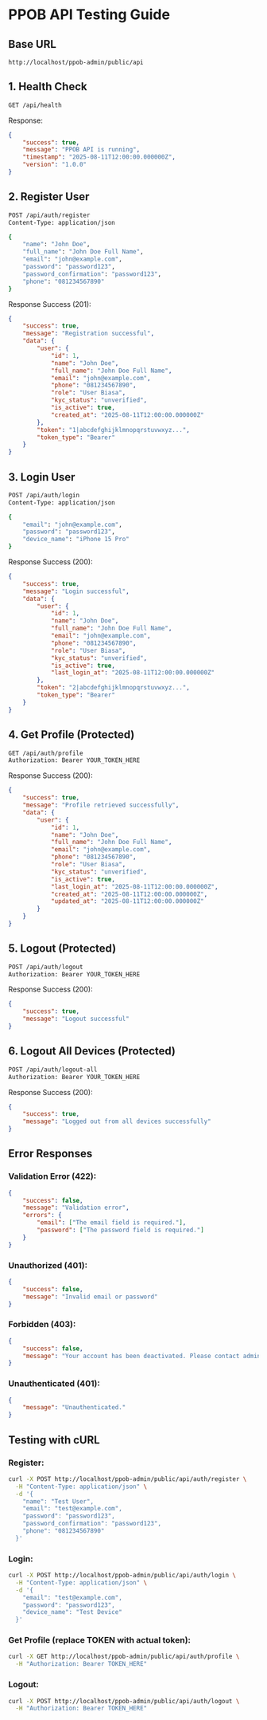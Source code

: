 # PPOB API Testing Guide

## Base URL
```
http://localhost/ppob-admin/public/api
```

## 1. Health Check
```bash
GET /api/health
```

Response:
```json
{
    "success": true,
    "message": "PPOB API is running",
    "timestamp": "2025-08-11T12:00:00.000000Z",
    "version": "1.0.0"
}
```

## 2. Register User
```bash
POST /api/auth/register
Content-Type: application/json

{
    "name": "John Doe",
    "full_name": "John Doe Full Name",
    "email": "john@example.com",
    "password": "password123",
    "password_confirmation": "password123",
    "phone": "081234567890"
}
```

Response Success (201):
```json
{
    "success": true,
    "message": "Registration successful",
    "data": {
        "user": {
            "id": 1,
            "name": "John Doe",
            "full_name": "John Doe Full Name",
            "email": "john@example.com",
            "phone": "081234567890",
            "role": "User Biasa",
            "kyc_status": "unverified",
            "is_active": true,
            "created_at": "2025-08-11T12:00:00.000000Z"
        },
        "token": "1|abcdefghijklmnopqrstuvwxyz...",
        "token_type": "Bearer"
    }
}
```

## 3. Login User
```bash
POST /api/auth/login
Content-Type: application/json

{
    "email": "john@example.com",
    "password": "password123",
    "device_name": "iPhone 15 Pro"
}
```

Response Success (200):
```json
{
    "success": true,
    "message": "Login successful",
    "data": {
        "user": {
            "id": 1,
            "name": "John Doe",
            "full_name": "John Doe Full Name",
            "email": "john@example.com",
            "phone": "081234567890",
            "role": "User Biasa",
            "kyc_status": "unverified",
            "is_active": true,
            "last_login_at": "2025-08-11T12:00:00.000000Z"
        },
        "token": "2|abcdefghijklmnopqrstuvwxyz...",
        "token_type": "Bearer"
    }
}
```

## 4. Get Profile (Protected)
```bash
GET /api/auth/profile
Authorization: Bearer YOUR_TOKEN_HERE
```

Response Success (200):
```json
{
    "success": true,
    "message": "Profile retrieved successfully",
    "data": {
        "user": {
            "id": 1,
            "name": "John Doe",
            "full_name": "John Doe Full Name",
            "email": "john@example.com",
            "phone": "081234567890",
            "role": "User Biasa",
            "kyc_status": "unverified",
            "is_active": true,
            "last_login_at": "2025-08-11T12:00:00.000000Z",
            "created_at": "2025-08-11T12:00:00.000000Z",
            "updated_at": "2025-08-11T12:00:00.000000Z"
        }
    }
}
```

## 5. Logout (Protected)
```bash
POST /api/auth/logout
Authorization: Bearer YOUR_TOKEN_HERE
```

Response Success (200):
```json
{
    "success": true,
    "message": "Logout successful"
}
```

## 6. Logout All Devices (Protected)
```bash
POST /api/auth/logout-all
Authorization: Bearer YOUR_TOKEN_HERE
```

Response Success (200):
```json
{
    "success": true,
    "message": "Logged out from all devices successfully"
}
```

## Error Responses

### Validation Error (422):
```json
{
    "success": false,
    "message": "Validation error",
    "errors": {
        "email": ["The email field is required."],
        "password": ["The password field is required."]
    }
}
```

### Unauthorized (401):
```json
{
    "success": false,
    "message": "Invalid email or password"
}
```

### Forbidden (403):
```json
{
    "success": false,
    "message": "Your account has been deactivated. Please contact admin."
}
```

### Unauthenticated (401):
```json
{
    "message": "Unauthenticated."
}
```

## Testing with cURL

### Register:
```bash
curl -X POST http://localhost/ppob-admin/public/api/auth/register \
  -H "Content-Type: application/json" \
  -d '{
    "name": "Test User",
    "email": "test@example.com",
    "password": "password123",
    "password_confirmation": "password123",
    "phone": "081234567890"
  }'
```

### Login:
```bash
curl -X POST http://localhost/ppob-admin/public/api/auth/login \
  -H "Content-Type: application/json" \
  -d '{
    "email": "test@example.com",
    "password": "password123",
    "device_name": "Test Device"
  }'
```

### Get Profile (replace TOKEN with actual token):
```bash
curl -X GET http://localhost/ppob-admin/public/api/auth/profile \
  -H "Authorization: Bearer TOKEN_HERE"
```

### Logout:
```bash
curl -X POST http://localhost/ppob-admin/public/api/auth/logout \
  -H "Authorization: Bearer TOKEN_HERE"
```
